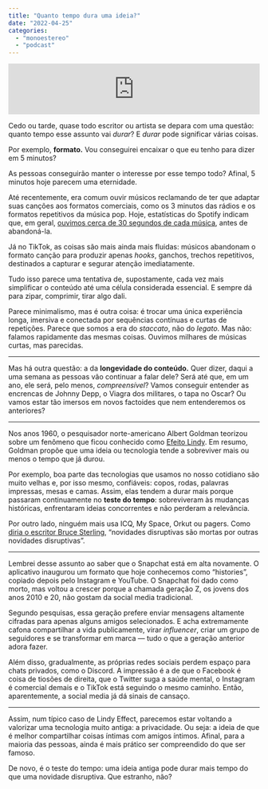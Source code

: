 ```yaml
---
title: "Quanto tempo dura uma ideia?"
date: "2022-04-25"
categories: 
  - "monoestereo"
  - "podcast"
---
```


<iframe src="https://anchor.fm/monoestereo/embed/episodes/Quanto-tempo-dura-uma-ideia-e1hl194" height="102px" width="100%" frameborder="0" scrolling="no"></iframe>

Cedo ou tarde, quase todo escritor ou artista se depara com uma questão: quanto tempo esse assunto vai _durar_? E _durar_ pode significar várias coisas.

Por exemplo, **formato.** Vou conseguirei encaixar o que eu tenho para dizer em 5 minutos?

As pessoas conseguirão manter o interesse por esse tempo todo? Afinal, 5 minutos hoje parecem uma eternidade.

Até recentemente, era comum ouvir músicos reclamando de ter que adaptar suas canções aos formatos comerciais, como os 3 minutos das rádios e os formatos repetitivos da música pop. Hoje, estatísticas do Spotify indicam que, em geral, [ouvimos cerca de 30 segundos de cada música](https://www.independent.co.uk/arts-entertainment/music/features/the-future-of-songwriting-how-streaming-is-changing-everything-we-know-about-making-music-10293084.html), antes de abandoná-la.

Já no TikTok, as coisas são mais ainda mais fluidas: músicos abandonam o formato canção para produzir apenas _hooks_, ganchos, trechos repetitivos, destinados a capturar e segurar atenção imediatamente.

Tudo isso parece uma tentativa de, supostamente, cada vez mais simplificar o conteúdo até uma célula considerada essencial. E sempre dá para zipar, comprimir, tirar algo dali.

Parece minimalismo, mas é outra coisa: é trocar uma única experiência longa, imersiva e conectada por sequências contínuas e curtas de repetições. Parece que somos a era do _staccato_, não do _legato_. Mas não: falamos rapidamente das mesmas coisas. Ouvimos milhares de músicas curtas, mas parecidas.

* * *

Mas há outra questão: a da **longevidade do conteúdo.** Quer dizer, daqui a uma semana as pessoas vão continuar a falar dele? Será até que, em um ano, ele será, pelo menos, _compreensível_? Vamos conseguir entender as encrencas de Johnny Depp, o Viagra dos militares, o tapa no Oscar? Ou vamos estar tão imersos em novos factoides que nem entenderemos os anteriores?

* * *

Nos anos 1960, o pesquisador norte-americano Albert Goldman teorizou sobre um fenômeno que ficou conhecido como [Efeito Lindy](https://en.wikipedia.org/wiki/Lindy_effect). Em resumo, Goldman propõe que uma ideia ou tecnologia tende a sobreviver mais ou menos o tempo que já durou.

Por exemplo, boa parte das tecnologias que usamos no nosso cotidiano são muito velhas e, por isso mesmo, confiáveis: copos, rodas, palavras impressas, mesas e camas. Assim, elas tendem a durar mais porque passaram continuamente no **teste do tempo**: sobreviveram às mudanças históricas, enfrentaram ideias concorrentes e não perderam a relevância.

Por outro lado, ninguém mais usa ICQ, My Space, Orkut ou pagers. Como [diria o escritor Bruce Sterling](https://www.youtube.com/watch?v=RVlYZ00vWPo), “novidades disruptivas são mortas por outras novidades disruptivas”.

* * *

Lembrei desse assunto ao saber que o Snapchat está em alta novamente. O aplicativo inaugurou um formato que hoje conhecemos como “histories”, copiado depois pelo Instagram e YouTube. O Snapchat foi dado como morto, mas voltou a crescer porque a chamada geração Z, os jovens dos anos 2010 e 20, não gostam da social media tradicional.

Segundo pesquisas, essa geração prefere enviar mensagens altamente cifradas para apenas alguns amigos selecionados. E acha extremamente cafona compartilhar a vida publicamente, virar _influencer_, criar um grupo de seguidores e se transformar em marca — tudo o que a geração anterior adora fazer.

Além disso, gradualmente, as próprias redes sociais perdem espaço para chats privados, como o Discord. A impressão é a de que o Facebook é coisa de tiosões de direita, que o Twitter suga a saúde mental, o Instagram é comercial demais e o TikTok está seguindo o mesmo caminho. Então, aparentemente, a social media já dá sinais de cansaço.

* * *

Assim, num típico caso de Lindy Effect, parecemos estar voltando a valorizar uma tecnologia muito antiga: a privacidade. Ou seja: a ideia de que é melhor compartilhar coisas íntimas com amigos íntimos. Afinal, para a maioria das pessoas, ainda é mais prático ser compreendido do que ser famoso.

De novo, é o teste do tempo: uma ideia antiga pode durar mais tempo do que uma novidade disruptiva. Que estranho, não?
